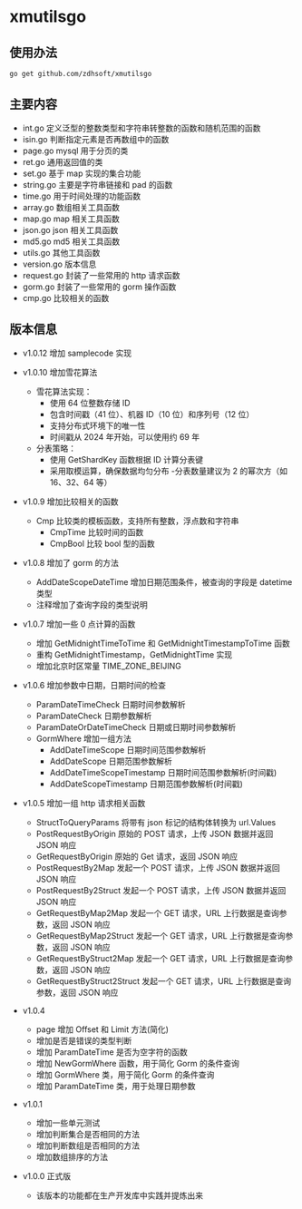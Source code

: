 # xmutilsgo

## 使用办法

```bash
go get github.com/zdhsoft/xmutilsgo
```

## 主要内容

-   int.go 定义泛型的整数类型和字符串转整数的函数和随机范围的函数
-   isin.go 判断指定元素是否再数组中的函数
-   page.go mysql 用于分页的类
-   ret.go 通用返回值的类
-   set.go 基于 map 实现的集合功能
-   string.go 主要是字符串链接和 pad 的函数
-   time.go 用于时间处理的功能函数
-   array.go 数组相关工具函数
-   map.go map 相关工具函数
-   json.go json 相关工具函数
-   md5.go md5 相关工具函数
-   utils.go 其他工具函数
-   version.go 版本信息
-   request.go 封装了一些常用的 http 请求函数
-   gorm.go 封装了一些常用的 gorm 操作函数
-   cmp.go 比较相关的函数

## 版本信息

-   v1.0.12 增加 samplecode 实现
-   v1.0.10 增加雪花算法

    -   雪花算法实现：
        -   使用 64 位整数存储 ID
        -   包含时间戳（41 位）、机器 ID（10 位）和序列号（12 位）
        -   支持分布式环境下的唯一性
        -   时间戳从 2024 年开始，可以使用约 69 年
    -   分表策略：
        -   使用 GetShardKey 函数根据 ID 计算分表键
        -   采用取模运算，确保数据均匀分布 -分表数量建议为 2 的幂次方（如 16、32、64 等）

-   v1.0.9 增加比较相关的函数

    -   Cmp 比较类的模板函数，支持所有整数，浮点数和字符串
        -   CmpTime 比较时间的函数
        -   CmpBool 比较 bool 型的函数

-   v1.0.8 增加了 gorm 的方法

    -   AddDateScopeDateTime 增加日期范围条件，被查询的字段是 datetime 类型
    -   注释增加了查询字段的类型说明

-   v1.0.7 增加一些 0 点计算的函数

    -   增加 GetMidnightTimeToTime 和 GetMidnightTimestampToTime 函数
    -   重构 GetMidnightTimestamp，GetMidnightTime 实现
    -   增加北京时区常量 TIME_ZONE_BEIJING

-   v1.0.6 增加参数中日期，日期时间的检查

    -   ParamDateTimeCheck 日期时间参数解析
    -   ParamDateCheck 日期参数解析
    -   ParamDateOrDateTimeCheck 日期或日期时间参数解析
    -   GormWhere 增加一组方法
        -   AddDateTimeScope 日期时间范围参数解析
        -   AddDateScope 日期范围参数解析
        -   AddDateTimeScopeTimestamp 日期时间范围参数解析(时间戳)
        -   AddDateScopeTimestamp 日期范围参数解析(时间戳)

-   v1.0.5 增加一组 http 请求相关函数

    -   StructToQueryParams 将带有 json 标记的结构体转换为 url.Values
    -   PostRequestByOrigin 原始的 POST 请求，上传 JSON 数据并返回 JSON 响应
    -   GetRequestByOrigin 原始的 Get 请求，返回 JSON 响应
    -   PostRequestBy2Map 发起一个 POST 请求，上传 JSON 数据并返回 JSON 响应
    -   PostRequestBy2Struct 发起一个 POST 请求，上传 JSON 数据并返回 JSON 响应
    -   GetRequestByMap2Map 发起一个 GET 请求，URL 上行数据是查询参数，返回 JSON 响应
    -   GetRequestByMap2Struct 发起一个 GET 请求，URL 上行数据是查询参数，返回 JSON 响应
    -   GetRequestByStruct2Map 发起一个 GET 请求，URL 上行数据是查询参数，返回 JSON 响应
    -   GetRequestByStruct2Struct 发起一个 GET 请求，URL 上行数据是查询参数，返回 JSON 响应

-   v1.0.4
    -   page 增加 Offset 和 Limit 方法(简化)
    -   增加是否是错误的类型判断
    -   增加 ParamDateTime 是否为空字符的函数
    -   增加 NewGormWhere 函数，用于简化 Gorm 的条件查询
    -   增加 GormWhere 类，用于简化 Gorm 的条件查询
    -   增加 ParamDateTime 类，用于处理日期参数
-   v1.0.1

    -   增加一些单元测试
    -   增加判断集合是否相同的方法
    -   增加判断数组是否相同的方法
    -   增加数组排序的方法

-   v1.0.0 正式版
    -   该版本的功能都在生产开发库中实践并提炼出来
